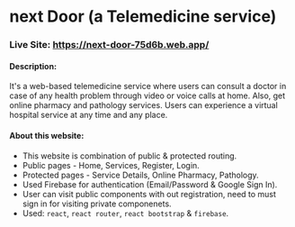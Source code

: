 # next Door (a Telemedicine service)
### Live Site: https://next-door-75d6b.web.app/

#### Description: 
It's a web-based telemedicine service where users can consult a doctor in case of any health problem through video or voice calls at home. Also, get online pharmacy and pathology services. Users can experience a virtual hospital service at any time and any place.
#### About this website:
   * This website is combination of public & protected routing.
   * Public pages - Home, Services, Register, Login.
   * Protected pages - Service Details, Online Pharmacy, Pathology.
   * Used Firebase for authentication (Email/Password & Google Sign In).
   * User can visit public components with out registration, need to must sign in for visiting private componenets.
   * Used: `react`, `react router`, `react bootstrap` & `firebase`.
    
